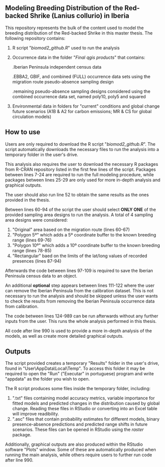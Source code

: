 **Modeling Breeding Distribution of the Red-backed Shrike (Lanius collurio) in Iberia**
-
This repository represents the bulk of the content used to model the breeding distribution of the Red-backed Shrike in this master thesis.
The following repository contains:

  1. R script "_biomod2_github.R_" used to run the analysis
  2. Occurrence data in the folder "_Final qgis products_" that contains:

       .Iberian Peninsula independent census data
     
       .EBBA2, GBIF, and combined (FULL) occurrence data sets using the migration route pseudo-absence sampling design
     
       .remaining pseudo-absence sampling designs considered using the combined occurrence data set, named poly10, poly5 and squared
  3. Environmental data in folders for "current" conditions and global change future scenarios (A1B & A2 for carbon emissions; MR & CS for global circulation models)

**How to use**
-

Users are only required to download the R script "_biomod2_github.R_". The script automatically downloads the necessary files to run the analysis into a temporary folder in the user's drive.

This analysis also requires the user to download the necessary R packages from R-CRAN repository listed in the first few lines of the script. Packages between lines 7-24 are required to run the full modeling procedure, while packages between lines 25-29 are only used for more in-depth analysis and graphical outputs.

The user should also run line 52 to obtain the same results as the ones provided in the thesis.

Between lines 60-94 of the script the user should select **ONLY ONE** of the provided sampling area designs to run the analysis. A total of 4 sampling area designs were considered:
  1. "Original" area based on the migration route (lines 60-67)
  2. "Polygon 5º" which adds a 5º coordinate buffer to the known breeding range (lines 69-76)
  3. "Polygon 10º" which adds a 10º coordinate buffer to the known breeding range (lines 78-85)
  4. "Rectangular" baed on the limits of the lat/long values of recorded presences (lines 87-94)

Afterwards the code between lines 97-109 is required to save the Iberian Peninsula census data to an object.

An additional **optional** step appears between lines 111-122 where the user can remove the Iberian Peninsula from the calibration dataset. This is not necessary to run the analysis and should be skipped unless the user wants to check the results from removing the Iberian Peninsula occurrence data from calibration.

The code between lines 124-989 can be run afterwards without any further inputs from the user. This runs the whole analysis performed in this thesis.

All code after line 990 is used to provide a more in-depth analysis of the models, as well as create more detailed graphical outputs.

**Outputs**
-

The script provided creates a temporary "Results" folder in the user's drive, found in "User\AppData\Local\Temp\". To access this folder it may be required to open the "Run" ("Executar" in portuguese) program and write "appdata" as the folder you wish to open.

The R script produces some files inside the temporary folder, including:
  1. ".txt" files containing model accuracy metrics, variable importance for fitted models and predicted changes in the distribution caused by global change. Reading these files in RStudio or converting into an Excel table will improve readibility.
  2. ".asc" files that contain probability estimates for different models, binary presence-absence predictions and predicted range shifts in future scenarios. These files can be opened in RStudio using the _raster_ package.

Additionally, graphical outputs are also produced within the RStudio software "Plots" window. Some of these are automatically produced when running the main analysis, while others require users to further run code after line 990.
